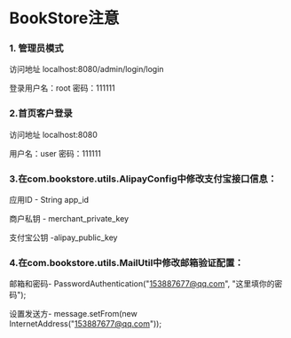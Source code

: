 # BookStore注意
### 1. 管理员模式

访问地址 localhost:8080/admin/login/login

登录用户名：root 密码：111111

### 2.首页客户登录

访问地址 localhost:8080

用户名：user 密码：111111

### 3.在com.bookstore.utils.AlipayConfig中修改支付宝接口信息：

应用ID - String app_id

商户私钥 - merchant_private_key

支付宝公钥 -alipay_public_key

### 4.在com.bookstore.utils.MailUtil中修改邮箱验证配置：

邮箱和密码-
PasswordAuthentication("153887677@qq.com", "这里填你的密码");

设置发送方-
message.setFrom(new InternetAddress("153887677@qq.com"));



   
